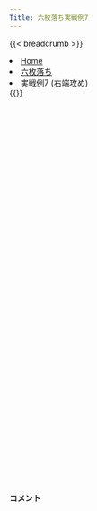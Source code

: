 ```yaml
---
Title: 六枚落ち実戦例7
---
```

{{< breadcrumb >}}
  <li class="breadcrumb-item"><a href="/shogi-beginners/">Home</a></li>
  <li class="breadcrumb-item"><a href="/shogi-beginners/6mai/">六枚落ち</a></li>
  <li class="breadcrumb-item active" aria-current="page">実戦例7 (右端攻め)</li>
{{</ breadcrumb >}}
<div class="row pt-3">
  <div class="col-lg-1"></div>
  <div class="col-sm" tabindex="-1">
    <script id="example-kif" type="kif">
手合割：六枚落ち
下手：下手
上手：上手
手数----指手---------消費時間--
*<ruby>右端<rt>みぎはし</rt></ruby><ruby>攻<rt>せ</rt></ruby>めの<ruby>勝<rt>か</rt></ruby>ち<ruby>方<rt>かた</rt></ruby>をおぼえましょう。
*<div class="text-center"><img class="img-fluid pt-3 w-50" src="/shogi-beginners/img/cat20.png"></div>
   1 ２二銀(31)
*<ruby>右端<rt>みぎはし</rt></ruby><ruby>攻<rt>せ</rt></ruby>めは<ruby>上手<rt>うわて</rt></ruby>の<ruby>変化球<rt>へんかきゅう</rt></ruby>が<ruby>多<rt>おお</rt></ruby>いので、<ruby>変化<rt>へんか</rt></ruby>の<ruby>少<rt>すく</rt></ruby>ない<ruby>指<rt>さ</rt></ruby>し<ruby>方<rt>かた</rt></ruby>を<ruby>紹介<rt>しょうかい</rt></ruby>します。
   2 ７六歩(77)
   3 ３二金(41)
   4 １六歩(17)
   5 ８二銀(71)
   6 １五歩(16)
   7 ７四歩(73)
   8 １六香(19)
*<ruby>定跡<rt>じょうせき</rt></ruby>にはない<ruby>手<rt>て</rt></ruby>ですが、わかりやすい<ruby>攻<rt>せ</rt></ruby>めができます。
   9 ２四歩(23)
*☖<ruby>２四<rt>にーよん</rt></ruby><ruby>歩<rt>ふ</rt></ruby><ruby>以外<rt>いがい</rt></ruby>の<ruby>手<rt>て</rt></ruby>は☗<ruby>１八<rt>いちはち</rt></ruby><ruby>飛<rt>ひ</rt></ruby>で<ruby>優勢<rt>ゆうせい</rt></ruby>です。
  10 ２六歩(27)
  11 ６四歩(63)
  12 １七桂(29)
*おぼえてほしい<ruby>手<rt>て</rt></ruby>です。
  13 ４四歩(43)
  14 ２五歩(26)
  15 同　歩(24)
  16 同　桂(17)
  17 ２三歩打
*<ruby>問題<rt>もんだい</rt></ruby>: <ruby>次<rt>つぎ</rt></ruby>の<ruby>手<rt>て</rt></ruby>を<ruby>考<rt>かんが</rt></ruby>えてみましょう。
*<div><img class="img-fluid" src="/shogi-beginners/img/cat2.png"></div>
  18 １三桂成(25)
*<ruby>桂馬<rt>けいま</rt></ruby>を<ruby>渡<rt>わた</rt></ruby>しますが、これで<ruby>決<rt>き</rt></ruby>まっています。
  19 同　銀(22)
  20 １四歩(15)
  21 ２四銀(13)
  22 １三歩成(14)
*<ruby>次<rt>つぎ</rt></ruby>に☗<ruby>１四<rt>いちよん</rt></ruby>ととできれば<ruby>優勢<rt>ゆうせい</rt></ruby>です。
  23 ２五桂打
*<ruby>上手<rt>うわて</rt></ruby>は<ruby>紛<rt>まぎ</rt></ruby>れを<ruby>求<rt>もと</rt></ruby>めて<ruby>暴<rt>あば</rt></ruby>れてきます。
  24 ２七飛(28)
*いつでも☗<ruby>１四<rt>いちよん</rt></ruby>とは<ruby>指<rt>さ</rt></ruby>せるのでしっかり受けます。
  25 ３四歩(33)
  26 １四と(13)
  27 ３七桂成(25)
  28 同　飛(27)
  29 ３五銀(24)
*<ruby>問題<rt>もんだい</rt></ruby>: <ruby>次<rt>つぎ</rt></ruby>の<ruby>手<rt>て</rt></ruby>を<ruby>考<rt>かんが</rt></ruby>えてみましょう。
*<div><img class="img-fluid" src="/shogi-beginners/img/cat2.png"></div>
  30 ２七飛(37)
*２<ruby>筋<rt>すじ</rt></ruby><ruby>突破<rt>とっぱ</rt></ruby>を<ruby>目指<rt>めざ</rt></ruby>す☗<ruby>２七<rt>にーなな</rt></ruby><ruby>飛<rt>ひ</rt></ruby>がわかりやすいです。
*ほかにも☗<ruby>２七<rt>にーなな</rt></ruby><ruby>歩打<rt>ふうち</rt></ruby>〜☗<ruby>３六<rt>さんろく</rt></ruby><ruby>歩打<rt>ふうち</rt></ruby>と<ruby>完封<rt>かんぷう</rt></ruby>する<ruby>指<rt>さ</rt></ruby>し<ruby>方<rt>かた</rt></ruby>もありそうです。
  31 ６二玉(51)
*<ruby>問題<rt>もんだい</rt></ruby>: <ruby>次<rt>つぎ</rt></ruby>の<ruby>手<rt>て</rt></ruby>を<ruby>考<rt>かんが</rt></ruby>えてみましょう。
*<div><img class="img-fluid" src="/shogi-beginners/img/cat2.png"></div>
  32 ２九飛(27)
*☗<ruby>２三<rt>にーさん</rt></ruby>とは☖<ruby>２六<rt>にーろく</rt></ruby><ruby>歩<rt>ふ</rt></ruby>で<ruby>事件<rt>じけん</rt></ruby>です。<ruby>飛車<rt>ひしゃ</rt></ruby>を<ruby>先<rt>さき</rt></ruby>に<ruby>引<rt>ひ</rt></ruby>いておく<ruby>余裕<rt>よゆう</rt></ruby>が<ruby>必要<rt>ひつよう</rt></ruby>です。
  33 ２四歩(23)
  34 同　と(14)
  35 ２七歩打
  36 同　飛(29)
  37 ３六銀(35)
  38 ２六飛(27)
  39 ４七銀成(36)
*<ruby>成銀<rt>なりぎん</rt></ruby>が<ruby>王<rt>おう</rt></ruby>に<ruby>近<rt>ちか</rt></ruby>いので<ruby>気<rt>き</rt></ruby>になるかもしれませんが、<ruby>駒<rt>こま</rt></ruby>を<ruby>渡<rt>わた</rt></ruby>さないかぎり<ruby>怖<rt>こわ</rt></ruby>くありません。
  40 ３四と(24)
  41 ４二金(32)
  42 ２二飛成(26)
  43 ５二金(61)
  44 ３三と(34)
*ここまでくれば、あとすこしです。
  45 ２一歩打
  46 ３一龍(22)
  47 ３三金(42)
  48 同　龍(31)
  49 ５七成銀(47)
*<ruby>問題<rt>もんだい</rt></ruby>: <ruby>攻<rt>せ</rt></ruby>めの<ruby>手<rt>て</rt></ruby>を<ruby>考<rt>かんが</rt></ruby>えてみましょう。
*<div><img class="img-fluid" src="/shogi-beginners/img/cat2.png"></div>
  50 ４三歩打
*やはりと<ruby>金<rt>きん</rt></ruby><ruby>攻<rt>せ</rt></ruby>めが<ruby>強力<rt>きょうりょく</rt></ruby>です。
  51 ７二玉(62)
  52 ４二歩成(43)
  53 ６二金(52)
  54 ３二龍(33)
  55 ８四歩(83)
  56 ５二と(42)
  57 ７三金(62)
  58 ６二と(52)
  59 ８三玉(72)
*すぐに<ruby>攻<rt>せ</rt></ruby>めてもいいですが、<ruby>守<rt>まも</rt></ruby>りの<ruby>手<rt>て</rt></ruby>を<ruby>考<rt>かんが</rt></ruby>えてみましょう。
  60 ６八銀(79)
*<ruby>上手<rt>うわて</rt></ruby>の<ruby>攻<rt>せ</rt></ruby>め<ruby>駒<rt>こま</rt></ruby>を<ruby>取<rt>と</rt></ruby>りにいく<ruby>指<rt>さ</rt></ruby>し<ruby>方<rt>かた</rt></ruby>も、<ruby>心配<rt>しんぱい</rt></ruby>がなくなり<ruby>勝<rt>か</rt></ruby>ちやすいです。
  61 ５六成銀(57)
  62 ３六龍(32)
*<ruby>銀<rt>ぎん</rt></ruby>をつかまえることに<ruby>成功<rt>せいこう</rt></ruby>しました。あとはゆっくり<ruby>攻<rt>せ</rt></ruby>めるだけです。
  63 ８五歩(84)
  64 ５六龍(36)
  65 ５四歩(53)
  66 同　龍(56)
  67 ７五歩(74)
*<ruby>問題<rt>もんだい</rt></ruby>: <ruby>次<rt>つぎ</rt></ruby>の<ruby>手<rt>て</rt></ruby>を<ruby>考<rt>かんが</rt></ruby>えてみましょう。
*<div><img class="img-fluid" src="/shogi-beginners/img/cat2.png"></div>
  68 同　歩(76)
*このような<ruby>手<rt>て</rt></ruby>はすべて☗<ruby>同歩<rt>どうふ</rt></ruby>から<ruby>考<rt>かんが</rt></ruby>えたいです。
  69 ８六歩(85)
  70 同　歩(87)
  71 ７一歩打
  72 ６三と(62)
  73 ５八歩打
  74 同　玉(59)
  75 ９四歩(93)
  76 ７三と(63)
  77 同　銀(82)
  78 ６三龍(54)
  79 ５七歩打
  80 同　銀(68)
  81 ２二歩(21)
  82 ７四金打
  83 ８二玉(83)
  84 ８三金打
  85 ８一玉(82)
  86 ９二銀打
  87 投了
*<a href="/shogi-beginners/6mai/example8/">
*<ruby>次<rt>つぎ</rt></ruby>の<ruby>棋譜<rt>きふ</rt></ruby>を<ruby>見<rt>み</rt></ruby>よう！
*<div class="text-center"><img class="img-fluid pt-3 w-50" src="/shogi-beginners/img/cat1.png"></div></a>
まで86手で下手の勝ち
    </script>
    <svg id="example" xmlns="http://www.w3.org/2000/svg" viewBox="0,0,400,540"></svg>
  </div>
  <div class="col-sm">
    <h4 class="pt-3">コメント</h4>
    <div id="comment"></div>
  </div>
  <div class="col-lg-1"></div>
</div>
